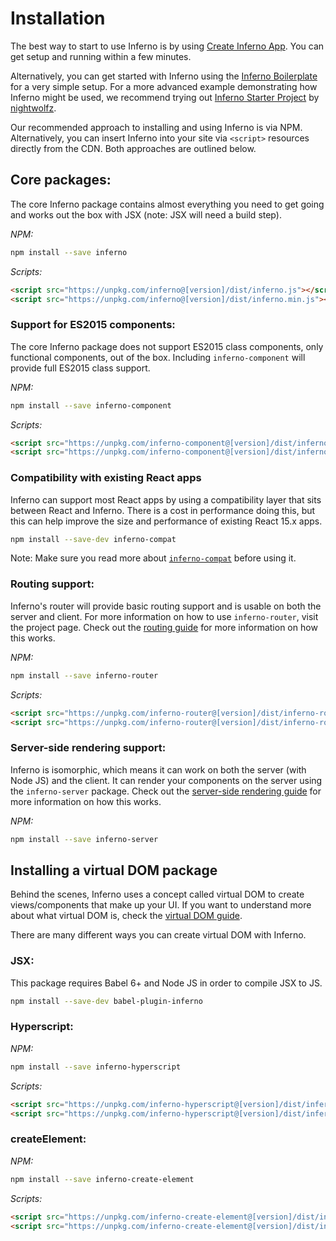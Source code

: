 # Installation

The best way to start to use Inferno is by using [Create Inferno App](https://github.com/infernojs/create-inferno-app). You can get setup and running within a few minutes.

Alternatively, you can get started with Inferno using the [Inferno Boilerplate](https://github.com/infernojs/inferno-boilerplate) for a very simple setup.
For a more advanced example demonstrating how Inferno might be used, we recommend trying
out [Inferno Starter Project](https://github.com/nightwolfz/inferno-starter) by [nightwolfz](https://github.com/nightwolfz/).

Our recommended approach to installing and using Inferno is via NPM. Alternatively, you can insert Inferno into your site via `<script>` resources
directly from the CDN. Both approaches are outlined below.

## Core packages:

The core Inferno package contains almost everything you need to get going and works out the box with JSX (note: JSX will need a build step).

*NPM:*
```sh
npm install --save inferno
```
*Scripts:*
```html
<script src="https://unpkg.com/inferno@[version]/dist/inferno.js"></script>
<script src="https://unpkg.com/inferno@[version]/dist/inferno.min.js"></script>
```

### Support for ES2015 components:

The core Inferno package does not support ES2015 class components, only functional components, out of the box. Including
`inferno-component` will provide full ES2015 class support.

*NPM:*
```sh
npm install --save inferno-component
```
*Scripts:*
```html
<script src="https://unpkg.com/inferno-component@[version]/dist/inferno-component.js"></script>
<script src="https://unpkg.com/inferno-component@[version]/dist/inferno-component.min.js"></script>
```

### Compatibility with existing React apps

Inferno can support most React apps by using a compatibility layer that sits between React and Inferno. There is a cost in performance doing
this, but this can help improve the size and performance of existing React 15.x apps.

```sh
npm install --save-dev inferno-compat
```

Note: Make sure you read more about [`inferno-compat`](https://github.com/trueadm/inferno/tree/master/packages/inferno-compat) before using it.

### Routing support:

Inferno's router will provide basic routing support and is usable on both the server and client. For more information on how to use `inferno-router`, visit the project page.
Check out the [routing guide](routing) for more information on how this works.

*NPM:*
```sh
npm install --save inferno-router
```
*Scripts:*
```html
<script src="https://unpkg.com/inferno-router@[version]/dist/inferno-router.js"></script>
<script src="https://unpkg.com/inferno-router@[version]/dist/inferno-router.min.js"></script>
```

### Server-side rendering support:

Inferno is isomorphic, which means it can work on both the server (with Node JS) and the client. It can render your components on the server using the `inferno-server` package.
Check out the [server-side rendering guide](server-side-rendering) for more information on how this works.

*NPM:*
```sh
npm install --save inferno-server
```

## Installing a virtual DOM package

Behind the scenes, Inferno uses a concept called virtual DOM to create views/components that make up your UI. If you want to understand more about what
virtual DOM is, check the [virtual DOM guide](todo).

There are many different ways you can create virtual DOM with Inferno.

### JSX:

This package requires Babel 6+ and Node JS in order to compile JSX to JS.

```sh
npm install --save-dev babel-plugin-inferno
```

### Hyperscript:
*NPM:*
```sh
npm install --save inferno-hyperscript
```
*Scripts:*
```html
<script src="https://unpkg.com/inferno-hyperscript@[version]/dist/inferno-hyperscript.js"></script>
<script src="https://unpkg.com/inferno-hyperscript@[version]/dist/inferno-hyperscript.min.js"></script>
```

### createElement:
*NPM:*
```sh
npm install --save inferno-create-element
```
*Scripts:*
```html
<script src="https://unpkg.com/inferno-create-element@[version]/dist/inferno-create-element.js"></script>
<script src="https://unpkg.com/inferno-create-element@[version]/dist/inferno-create-element.min.js"></script>
```
